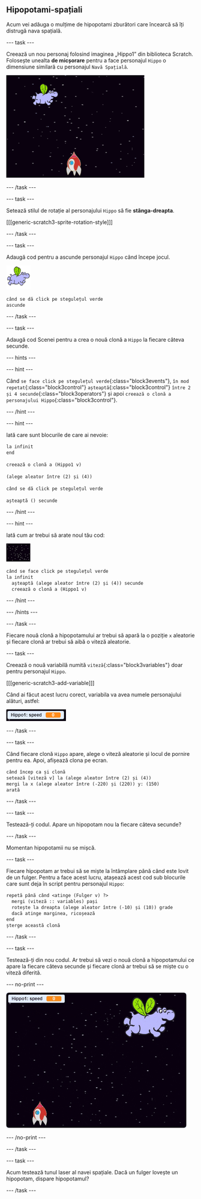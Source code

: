 ## Hipopotami-spațiali

Acum vei adăuga o mulțime de hipopotami zburători care încearcă să îți distrugă nava spațială.

\--- task \---

Creează un nou personaj folosind imaginea „Hippo1” din biblioteca Scratch. Folosește unealta **de micșorare** pentru a face personajul `Hippo` o dimensiune similară cu personajul `Navă Spațială`.

![captură de ecran](images/invaders-hippo.png)

\--- /task \---

\--- task \---

Setează stilul de rotație al personajului `Hippo` să fie **stânga-dreapta**.

[[[generic-scratch3-sprite-rotation-style]]]

\--- /task \---

\--- task \---

Adaugă cod pentru a ascunde personajul `Hippo` când începe jocul.

![personaj hipopotam](images/hippo-sprite.png)

```blocks3
când se dă click pe stegulețul verde
ascunde
```

\--- /task \---

\--- task \---

Adaugă cod Scenei pentru a crea o nouă clonă a `Hippo` la fiecare câteva secunde.

\--- hints \---

\--- hint \---

Când `se face click pe stegulețul verde`{:class="block3events"}, `în mod repetat`{:class="block3control"} `așteaptă`{:class="block3control"} `între 2 și 4 secunde`{:class="block3operators"} și apoi `creează o clonă a personajului Hippo`{:class="block3control"}.

\--- /hint \---

\--- hint \---

Iată care sunt blocurile de care ai nevoie:

```blocks3
la infinit
end

creează o clonă a (Hippo1 v)

(alege aleator între (2) și (4))

când se dă click pe stegulețul verde

așteaptă () secunde
```

\--- /hint \---

\--- hint \---

Iată cum ar trebui să arate noul tău cod:

![personaj scena](images/stage-sprite.png)

```blocks3
când se face click pe stegulețul verde
la infinit 
  așteaptă (alege aleator între (2) și (4)) secunde
  creează o clonă a (Hippo1 v)
```

\--- /hint \---

\--- /hints \---

\--- /task \---

Fiecare nouă clonă a hipopotamului ar trebui să apară la o poziție `x` aleatorie și fiecare clonă ar trebui să aibă o viteză aleatorie.

\--- task \---

Creează o nouă variabilă numită `viteză`{:class="block3variables"} doar pentru personajul `Hippo`.

[[[generic-scratch3-add-variable]]]

Când ai făcut acest lucru corect, variabila va avea numele personajului alături, astfel:

![captură de ecran](images/invaders-var-test.png)

\--- /task \---

\--- task \---

Când fiecare clonă `Hippo` apare, alege o viteză aleatorie și locul de pornire pentru ea. Apoi, afișează clona pe ecran.

```blocks3
când încep ca și clonă
setează [viteză v] la (alege aleator între (2) și (4))
mergi la x (alege aleator între (-220) și (220)) y: (150)
arată
```

\--- /task \---

\--- task \---

Testează-ți codul. Apare un hipopotam nou la fiecare câteva secunde?

\--- /task \---

Momentan hipopotamii nu se mișcă.

\--- task \---

Fiecare hipopotam ar trebui să se miște la întâmplare până când este lovit de un fulger. Pentru a face acest lucru, atașează acest cod sub blocurile care sunt deja în script pentru personajul `Hippo`:

```blocks3
repetă până când <atinge (Fulger v) ?> 
  mergi (viteză :: variables) pași
  rotește la dreapta (alege aleator între (-10) și (10)) grade
  dacă atinge marginea, ricoșează
end
șterge această clonă
```

\--- /task \---

\--- task \---

Testează-ți din nou codul. Ar trebui să vezi o nouă clonă a hipopotamului ce apare la fiecare câteva secunde și fiecare clonă ar trebui să se miște cu o viteză diferită.

\--- no-print \---

![captură de ecran](images/hippo-clones.gif)

\--- /no-print \---

\--- /task \---

\--- task \---

Acum testează tunul laser al navei spațiale. Dacă un fulger lovește un hipopotam, dispare hipopotamul?

\--- /task \---